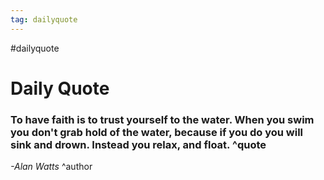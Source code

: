 ```yaml
---
tag: dailyquote
---
```


#dailyquote

# Daily Quote

### To have faith is to trust yourself to the water. When you swim you don't grab hold of the water, because if you do you will sink and drown. Instead you relax, and float. ^quote
*-Alan Watts* ^author
